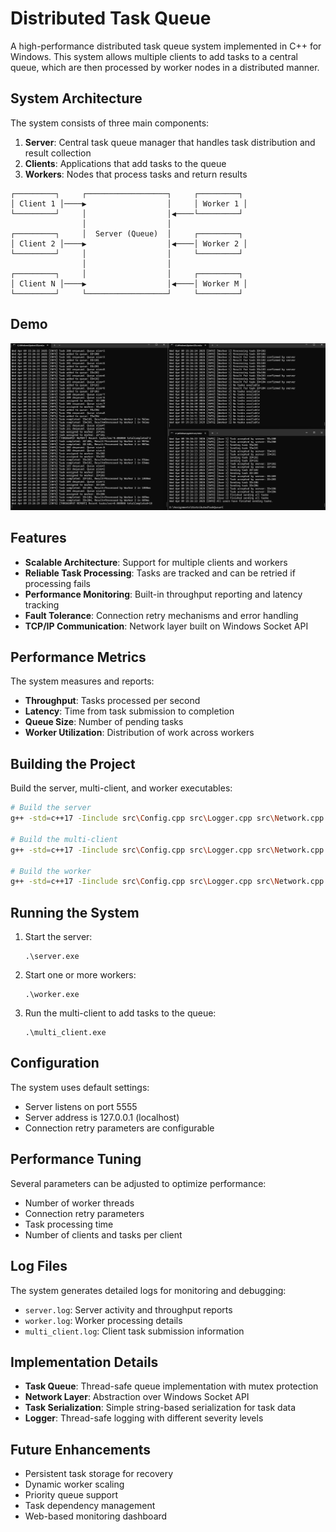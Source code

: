 # Distributed Task Queue

A high-performance distributed task queue system implemented in C++ for Windows. This system allows multiple clients to add tasks to a central queue, which are then processed by worker nodes in a distributed manner.

## System Architecture

The system consists of three main components:

1. **Server**: Central task queue manager that handles task distribution and result collection
2. **Clients**: Applications that add tasks to the queue
3. **Workers**: Nodes that process tasks and return results

```
┌─────────┐     ┌──────────────────┐     ┌─────────┐
│ Client 1 │────▶                  │     │ Worker 1 │
└─────────┘     │                  │◀────└─────────┘
                │                  │
┌─────────┐     │  Server (Queue)  │     ┌─────────┐
│ Client 2 │────▶                  │◀────│ Worker 2 │
└─────────┘     │                  │     └─────────┘
                │                  │
┌─────────┐     │                  │     ┌─────────┐
│ Client N │────▶                  │◀────│ Worker M │
└─────────┘     └──────────────────┘     └─────────┘
```

## Demo

![System Demo](Pictures/Screenshot%202025-04-09%20152659.png)

## Features

- **Scalable Architecture**: Support for multiple clients and workers
- **Reliable Task Processing**: Tasks are tracked and can be retried if processing fails
- **Performance Monitoring**: Built-in throughput reporting and latency tracking
- **Fault Tolerance**: Connection retry mechanisms and error handling
- **TCP/IP Communication**: Network layer built on Windows Socket API

## Performance Metrics

The system measures and reports:
- **Throughput**: Tasks processed per second
- **Latency**: Time from task submission to completion
- **Queue Size**: Number of pending tasks
- **Worker Utilization**: Distribution of work across workers

## Building the Project

Build the server, multi-client, and worker executables:

```bash
# Build the server
g++ -std=c++17 -Iinclude src\Config.cpp src\Logger.cpp src\Network.cpp src\Task.cpp src\TaskQueue.cpp src\main_server.cpp -o server.exe -lws2_32

# Build the multi-client
g++ -std=c++17 -Iinclude src\Config.cpp src\Logger.cpp src\Network.cpp src\Task.cpp src\TaskQueue.cpp src\main_multi_client.cpp -o multi_client.exe -lws2_32

# Build the worker
g++ -std=c++17 -Iinclude src\Config.cpp src\Logger.cpp src\Network.cpp src\Task.cpp src\TaskQueue.cpp src\main_worker.cpp -o worker.exe -lws2_32
```

## Running the System

1. Start the server:
   ```
   .\server.exe
   ```

2. Start one or more workers:
   ```
   .\worker.exe
   ```

3. Run the multi-client to add tasks to the queue:
   ```
   .\multi_client.exe
   ```

## Configuration

The system uses default settings:
- Server listens on port 5555
- Server address is 127.0.0.1 (localhost)
- Connection retry parameters are configurable

## Performance Tuning

Several parameters can be adjusted to optimize performance:
- Number of worker threads
- Connection retry parameters
- Task processing time
- Number of clients and tasks per client

## Log Files

The system generates detailed logs for monitoring and debugging:
- `server.log`: Server activity and throughput reports
- `worker.log`: Worker processing details
- `multi_client.log`: Client task submission information

## Implementation Details

- **Task Queue**: Thread-safe queue implementation with mutex protection
- **Network Layer**: Abstraction over Windows Socket API
- **Task Serialization**: Simple string-based serialization for task data
- **Logger**: Thread-safe logging with different severity levels

## Future Enhancements

- Persistent task storage for recovery
- Dynamic worker scaling
- Priority queue support
- Task dependency management
- Web-based monitoring dashboard
